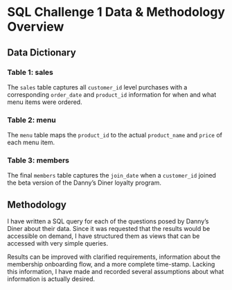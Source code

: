 # SQL Challenge 1 Data & Methodology Overview
## Data Dictionary
### Table 1: sales
The ```sales``` table captures all ```customer_id``` level purchases with a corresponding ```order_date``` and ```product_id``` information for when and what menu items were ordered.
### Table 2: menu
The ```menu``` table maps the ```product_id``` to the actual ```product_name``` and ```price``` of each menu item.
### Table 3: members
The final ```members``` table captures the ```join_date``` when a ```customer_id``` joined the beta version of the Danny’s Diner loyalty program.
## Methodology
I have written a SQL query for each of the questions posed by Danny’s Diner about their data. Since it was requested that the results would be accessible on demand, I have structured them as views that can be accessed with very simple queries.

Results can be improved with clarified requirements, information about the membership onboarding flow, and a more complete time-stamp. Lacking this information, I have made and recorded several assumptions about what information is actually desired.

